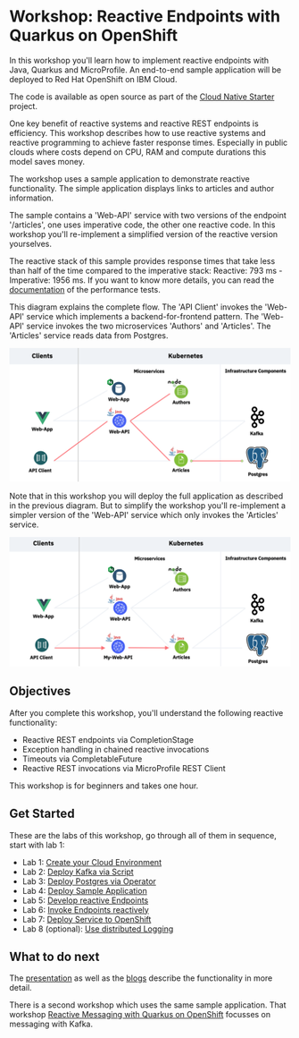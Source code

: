# Workshop: Reactive Endpoints with Quarkus on OpenShift

In this workshop you'll learn how to implement reactive endpoints with Java, Quarkus and MicroProfile. An end-to-end sample application will be deployed to Red Hat OpenShift on IBM Cloud.

The code is available as open source as part of the [Cloud Native Starter](https://github.com/IBM/cloud-native-starter/tree/master/reactive) project. 

One key benefit of reactive systems and reactive REST endpoints is efficiency. This workshop describes how to use reactive systems and reactive programming to achieve faster response times. Especially in public clouds where costs depend on CPU, RAM and compute durations this model saves money.

The workshop uses a sample application to demonstrate reactive functionality. The simple application displays links to articles and author information.

The sample contains a 'Web-API' service with two versions of the endpoint '/articles', one uses imperative code, the other one reactive code. In this workshop you'll re-implement a simplified version of the reactive version yourselves.

The reactive stack of this sample provides response times that take less than half of the time compared to the imperative stack: Reactive: 793 ms - Imperative: 1956 ms. If you want to know more details, you can read the [documentation](https://github.com/IBM/cloud-native-starter/blob/master/reactive/documentation/LoadTests.md) of the performance tests.

This diagram explains the complete flow. The 'API Client' invokes the 'Web-API' service which implements a backend-for-frontend pattern. The 'Web-API' service invokes the two microservices 'Authors' and 'Articles'. The 'Articles' service reads data from Postgres.

<kbd><img src="images/architecture2.png" /></kbd>

Note that in this workshop you will deploy the full application as described in the previous diagram. But to simplify the workshop you'll re-implement a simpler version of the 'Web-API' service which only invokes the 'Articles' service.

<kbd><img src="images/architecture1.png" /></kbd>

## Objectives

After you complete this workshop, you'll understand the following reactive functionality:

* Reactive REST endpoints via CompletionStage
* Exception handling in chained reactive invocations
* Timeouts via CompletableFuture
* Reactive REST invocations via MicroProfile REST Client

This workshop is for beginners and takes one hour.

## Get Started

These are the labs of this workshop, go through all of them in sequence, start with lab 1:

* Lab 1: [Create your Cloud Environment](labs/lab1.md)
* Lab 2: [Deploy Kafka via Script](labs/lab2.md)
* Lab 3: [Deploy Postgres via Operator](labs/lab3.md)
* Lab 4: [Deploy Sample Application](labs/lab4.md)
* Lab 5: [Develop reactive Endpoints](labs/lab5.md)
* Lab 6: [Invoke Endpoints reactively](labs/lab6.md)
* Lab 7: [Deploy Service to OpenShift](labs/lab7.md)
* Lab 8 (optional): [Use distributed Logging](labs/lab8.md)

## What to do next

The [presentation](images/ReactiveMicroservices.pdf) as well as the [blogs](https://github.com/IBM/cloud-native-starter/tree/master/reactive#blogs) describe the functionality in more detail.

There is a second workshop which uses the same sample application. That workshop [Reactive Messaging with Quarkus on OpenShift](https://nheidloff.github.io/workshop-quarkus-openshift-reactive-messaging/) focusses on messaging with Kafka.

